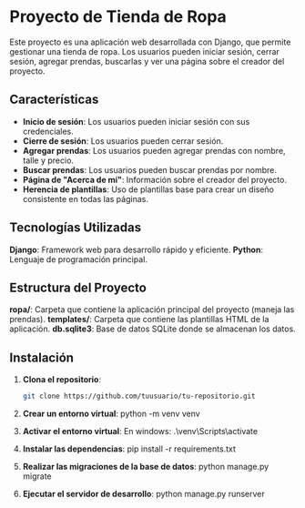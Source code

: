 # Proyecto de Tienda de Ropa

Este proyecto es una aplicación web desarrollada con Django, que permite gestionar una tienda de ropa. Los usuarios pueden iniciar sesión, cerrar sesión, agregar prendas, buscarlas y ver una página sobre el creador del proyecto.

## Características

- **Inicio de sesión**: Los usuarios pueden iniciar sesión con sus credenciales.
- **Cierre de sesión**: Los usuarios pueden cerrar sesión.
- **Agregar prendas**: Los usuarios pueden agregar prendas con nombre, talle y precio.
- **Buscar prendas**: Los usuarios pueden buscar prendas por nombre.
- **Página de "Acerca de mí"**: Información sobre el creador del proyecto.
- **Herencia de plantillas**: Uso de plantillas base para crear un diseño consistente en todas las páginas.

## Tecnologías Utilizadas
**Django**: Framework web para desarrollo rápido y eficiente.
**Python**: Lenguaje de programación principal.

## Estructura del Proyecto
**ropa/**: Carpeta que contiene la aplicación principal del proyecto (maneja las prendas).
**templates/**: Carpeta que contiene las plantillas HTML de la aplicación.
**db.sqlite3**: Base de datos SQLite donde se almacenan los datos.

## Instalación

1. **Clona el repositorio**:

   ```bash
   git clone https://github.com/tuusuario/tu-repositorio.git

2. **Crear un entorno virtual**:
python -m venv venv

3. **Activar el entorno virtual**:
En windows: .\venv\Scripts\activate

4. **Instalar las dependencias**:
pip install -r requirements.txt

5. **Realizar las migraciones de la base de datos**:
python manage.py migrate

6. **Ejecutar el servidor de desarrollo**:
python manage.py runserver


